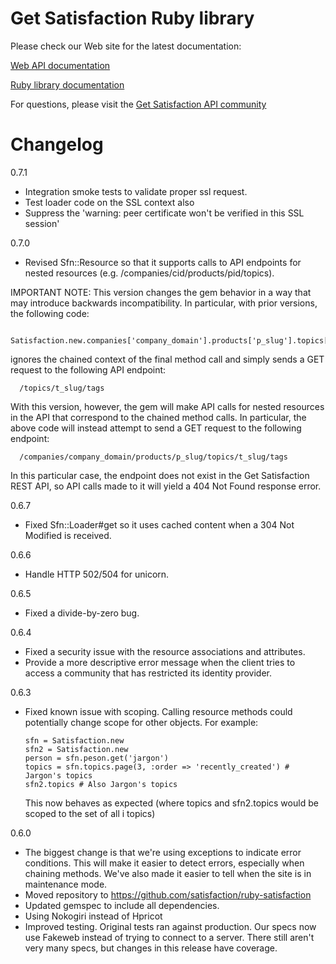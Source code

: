 Get Satisfaction Ruby library
=============================

Please check our Web site for the latest documentation:

[Web API documentation][1]

[Ruby library documentation][2]

For questions, please visit the [Get Satisfaction API community][3]

Changelog
=========
0.7.1

* Integration smoke tests to validate proper ssl
request.
* Test loader code on the SSL context also
* Suppress the 'warning: peer certificate won't be verified in this SSL session'

0.7.0

* Revised Sfn::Resource so that it supports calls to API endpoints for nested resources
  (e.g. /companies/cid/products/pid/topics).

IMPORTANT NOTE: This version changes the gem behavior in a way that may introduce backwards incompatibility. In
particular, with prior versions, the following code:

      Satisfaction.new.companies['company_domain'].products['p_slug'].topics['t_slug'].tags

ignores the chained context of the final method call and simply sends a GET request to the following API endpoint:

      /topics/t_slug/tags

With this version, however, the gem will make API calls for nested resources in the API that correspond to the chained
method calls. In particular, the above code will instead attempt to send a GET request to the following endpoint:

      /companies/company_domain/products/p_slug/topics/t_slug/tags

In this particular case, the endpoint does not exist in the Get Satisfaction REST API, so API calls made to it will
yield a 404 Not Found response error.

0.6.7

* Fixed Sfn::Loader#get so it uses cached content when a 304 Not Modified is received.

0.6.6

* Handle HTTP 502/504 for unicorn.

0.6.5

* Fixed a divide-by-zero bug.

0.6.4

* Fixed a security issue with the resource associations and attributes.
* Provide a more descriptive error message when the client tries to access a community that has restricted its identity provider.

0.6.3

* Fixed known issue with scoping. Calling resource methods could potentially change scope for
  other objects. For example:

      sfn = Satisfaction.new
      sfn2 = Satisfaction.new
      person = sfn.peson.get('jargon')
      topics = sfn.topics.page(3, :order => 'recently_created') # Jargon's topics
      sfn2.topics # Also Jargon's topics

  This now behaves as expected (where topics and sfn2.topics would be scoped to the set of all i
  topics)

0.6.0

* The biggest change is that we're using exceptions to indicate error conditions. This will make it easier to detect errors, especially when chaining methods. We've also made it easier to tell when the site is in maintenance mode.
* Moved repository to https://github.com/satisfaction/ruby-satisfaction
* Updated gemspec to include all dependencies.
* Using Nokogiri instead of Hpricot
* Improved testing. Original tests ran against production. Our specs now use Fakeweb instead of trying to connect to a server. There still aren't very many specs, but changes in this release have coverage. 

[1]: http://getsatisfaction.com/developers/
[2]: http://getsatisfaction.com/developers/api-libraries
[3]: http://getsatisfaction.com/getsatisfaction/products/satisfaction_satisfaction_api

